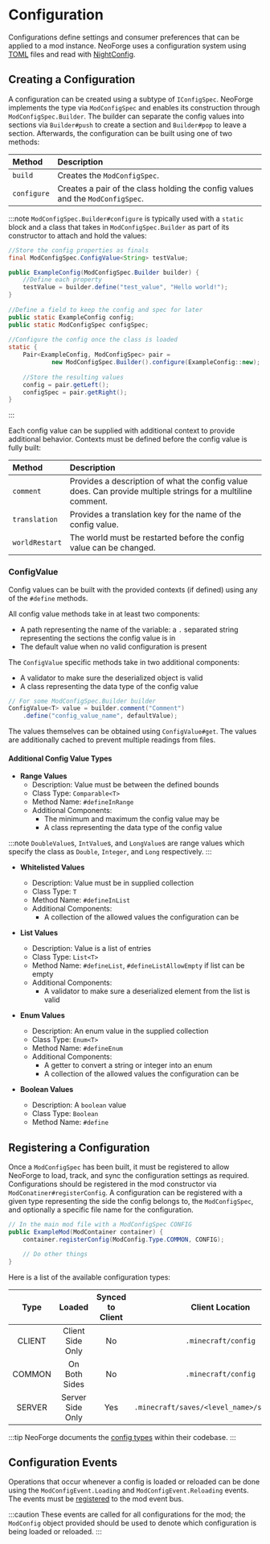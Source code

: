 # Configuration

Configurations define settings and consumer preferences that can be applied to a mod instance. NeoForge uses a configuration system using [TOML][toml] files and read with [NightConfig][nightconfig].

## Creating a Configuration

A configuration can be created using a subtype of `IConfigSpec`. NeoForge implements the type via `ModConfigSpec` and enables its construction through `ModConfigSpec.Builder`. The builder can separate the config values into sections via `Builder#push` to create a section and `Builder#pop` to leave a section. Afterwards, the configuration can be built using one of two methods:

 Method     | Description
 :---       | :---
`build`     | Creates the `ModConfigSpec`.
`configure` | Creates a pair of the class holding the config values and the `ModConfigSpec`.

:::note
`ModConfigSpec.Builder#configure` is typically used with a `static` block and a class that takes in `ModConfigSpec.Builder` as part of its constructor to attach and hold the values:

```java
//Store the config properties as finals
final ModConfigSpec.ConfigValue<String> testValue;

public ExampleConfig(ModConfigSpec.Builder builder) {
    //Define each property
    testValue = builder.define("test_value", "Hello world!");
}
    
//Define a field to keep the config and spec for later
public static ExampleConfig config;
public static ModConfigSpec configSpec;
    
//Configure the config once the class is loaded
static {
    Pair<ExampleConfig, ModConfigSpec> pair =
            new ModConfigSpec.Builder().configure(ExampleConfig::new);
        
    //Store the resulting values
    config = pair.getLeft();
    configSpec = pair.getRight();
}
```
:::

Each config value can be supplied with additional context to provide additional behavior. Contexts must be defined before the config value is fully built:

| Method         | Description                                                                                                 |
|:---------------|:------------------------------------------------------------------------------------------------------------|
| `comment`      | Provides a description of what the config value does. Can provide multiple strings for a multiline comment. |
| `translation`  | Provides a translation key for the name of the config value.                                                |
| `worldRestart` | The world must be restarted before the config value can be changed.                                         |

### ConfigValue

Config values can be built with the provided contexts (if defined) using any of the `#define` methods.

All config value methods take in at least two components:

- A path representing the name of the variable: a `.` separated string representing the sections the config value is in
- The default value when no valid configuration is present

The `ConfigValue` specific methods take in two additional components:

- A validator to make sure the deserialized object is valid
- A class representing the data type of the config value

```java
// For some ModConfigSpec.Builder builder
ConfigValue<T> value = builder.comment("Comment")
    .define("config_value_name", defaultValue);
```

The values themselves can be obtained using `ConfigValue#get`. The values are additionally cached to prevent multiple readings from files.

#### Additional Config Value Types

- **Range Values**
    - Description: Value must be between the defined bounds
    - Class Type: `Comparable<T>`
    - Method Name: `#defineInRange`
    - Additional Components:
        - The minimum and maximum the config value may be
        - A class representing the data type of the config value

:::note
`DoubleValue`s, `IntValue`s, and `LongValue`s are range values which specify the class as `Double`, `Integer`, and `Long` respectively.
:::

- **Whitelisted Values**
    - Description: Value must be in supplied collection
    - Class Type: `T`
    - Method Name: `#defineInList`
    - Additional Components:
        - A collection of the allowed values the configuration can be

- **List Values**
    - Description: Value is a list of entries
    - Class Type: `List<T>`
    - Method Name: `#defineList`, `#defineListAllowEmpty` if list can be empty
    - Additional Components:
        - A validator to make sure a deserialized element from the list is valid

- **Enum Values**
    - Description: An enum value in the supplied collection
    - Class Type: `Enum<T>`
    - Method Name: `#defineEnum`
    - Additional Components:
        - A getter to convert a string or integer into an enum
        - A collection of the allowed values the configuration can be

- **Boolean Values**
    - Description: A `boolean` value
    - Class Type: `Boolean`
    - Method Name: `#define`

## Registering a Configuration

Once a `ModConfigSpec` has been built, it must be registered to allow NeoForge to load, track, and sync the configuration settings as required. Configurations should be registered in the mod constructor via `ModConatiner#registerConfig`. A configuration can be registered with a given type representing the side the config belongs to, the `ModConfigSpec`, and optionally a specific file name for the configuration.

```java
// In the main mod file with a ModConfigSpec CONFIG
public ExampleMod(ModContainer container) {
    container.registerConfig(ModConfig.Type.COMMON, CONFIG);

    // Do other things
}
```

Here is a list of the available configuration types:

|  Type  |      Loaded      | Synced to Client |               Client Location                |           Server Location            | Default File Suffix |
|:------:|:----------------:|:----------------:|:--------------------------------------------:|:------------------------------------:|:--------------------|
| CLIENT | Client Side Only |        No        |             `.minecraft/config`              |                 N/A                  | `-client`           |
| COMMON |  On Both Sides   |        No        |             `.minecraft/config`              |       `<server_folder>/config`       | `-common`           |
| SERVER | Server Side Only |       Yes        | `.minecraft/saves/<level_name>/serverconfig` | `<server_folder>/world/serverconfig` | `-server`           |

:::tip
NeoForge documents the [config types][type] within their codebase.
:::

## Configuration Events

Operations that occur whenever a config is loaded or reloaded can be done using the `ModConfigEvent.Loading` and `ModConfigEvent.Reloading` events. The events must be [registered][events] to the mod event bus.

:::caution
These events are called for all configurations for the mod; the `ModConfig` object provided should be used to denote which configuration is being loaded or reloaded.
:::

[toml]: https://toml.io/
[nightconfig]: https://github.com/TheElectronWill/night-config
[type]: https://github.com/neoforged/FancyModLoader/blob/19d6326b810233e683f1beb3d28e41372e1e89d1/core/src/main/java/net/neoforged/fml/config/ModConfig.java#L83-L111
[events]: ../concepts/events.md#registering-an-event-handler
